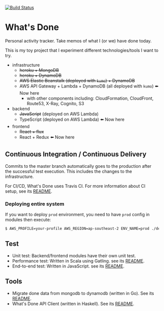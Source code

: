 [![Build Status](https://travis-ci.org/ryu1kn/whatsdone.svg?branch=master)](https://travis-ci.org/ryu1kn/whatsdone)

# What's Done

Personal activity tracker. Take memos of what I (or we) have done today.

This is my toy project that I experiment different technologies/tools I want to try.

- infrastructure
  - ~~heroku + MongoDB~~
  - ~~heroku + DynamoDB~~
  - ~~AWS Elastic Beanstalk (deployed with `kumo`) + DynamoDB~~
  - AWS API Gateway + Lambda + DynamoDB (all deployed with `kumo`) ⬅️ Now here
    - with other components including: CloudFormation, CloudFront, Route53, X-Ray, Cognito, S3
- backend
  - ~~JavaScript~~ (deployed on AWS Lambda)
  - TypeScript (deployed on AWS Lambda) ⬅️ Now here
- frontend
  - ~~React + flux~~
  - React + Redux ⬅️ Now here

## Continuous Integration / Continuous Delivery

Commits to the master branch automatically goes to the production after the successful test execution.
This includes the changes to the infrastructure.

For CI/CD, What's Done uses Travis CI. For more information about CI setup, see its [README](./ci/README.md).

### Deploying entire system

If you want to deploy `prod` environment, you need to have `prod` config in modules then execute:

```sh
$ AWS_PROFILE=your-profile AWS_REGION=ap-southeast-2 ENV_NAME=prod ./deploy-system.sh
```

## Test

* Unit test: Backend/frontend modules have their own unit test.
* Performance test: Written in Scala using Gatling. see its [README](./test/performance/README.md).
* End-to-end test: Written in JavaScript. see its [README](./test/e2e/README.md).

## Tools

* Migrate done data from mongodb to dynamodb (written in Go). See its [README](./tools/copy-done-table/README.md).
* What's Done API Client (written in Haskell). See its [README](./tools/api-client/README.md).
